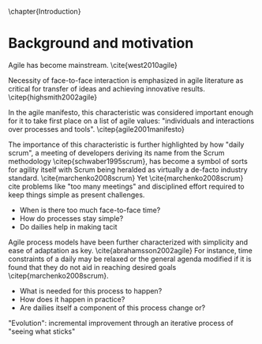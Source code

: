 
\chapter{Introduction}

# Background and motivation

Agile has become mainstream. \cite{west2010agile}

Necessity of face-to-face interaction is emphasized in agile literature as critical for transfer of ideas and achieving innovative results. \citep{highsmith2002agile}

In the agile manifesto, this characteristic was considered important enough for it to take first place on a list of agile values: "individuals and interactions over processes and tools". \citep{agile2001manifesto}

The importance of this characteristic is further highlighted by how "daily scrum", a meeting of developers deriving its name from the Scrum methodology \citep{schwaber1995scrum}, has become a symbol of sorts for agility itself with Scrum being heralded as virtually a de-facto industry standard. \cite{marchenko2008scrum} Yet \cite{marchenko2008scrum} cite problems like "too many meetings" and disciplined effort required to keep things simple as present challenges.

- When is there too much face-to-face time?
- How do processes stay simple?
- Do dailies help in making tacit

Agile process models have been further characterized with simplicity and ease of adaptation as key. \cite{abrahamsson2002agile} For instance, time constraints of a daily may be relaxed or the general agenda modified if it is found that they do not aid in reaching desired goals \citep{marchenko2008scrum}.

- What is needed for this process to happen?
- How does it happen in practice?
- Are dailies itself a component of this process change or?

"Evolution": incremental improvement through an iterative process of "seeing what sticks"
